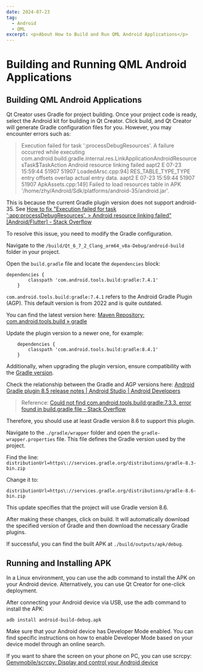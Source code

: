 ```yaml
---
date: 2024-07-23
tag:
  - Android
  - QML
excerpt: <p>About How to Build and Run QML Android Applications</p>
---
```


# Building and Running QML Android Applications

## Building QML Android Applications

Qt Creator uses Gradle for project building. Once your project code is ready, select the Android kit for building in Qt Creator. Click build, and Qt Creator will generate Gradle configuration files for you. However, you may encounter errors such as:

>Execution failed for task ':processDebugResources'.
> A failure occurred while executing com.android.build.gradle.internal.res.LinkApplicationAndroidResourcesTask$TaskAction
   > Android resource linking failed
     aapt2 E 07-23 15:59:44 51907 51907 LoadedArsc.cpp:94] RES_TABLE_TYPE_TYPE entry offsets overlap actual entry data.
     aapt2 E 07-23 15:59:44 51907 51907 ApkAssets.cpp:149] Failed to load resources table in APK '/home/zhy/Android/Sdk/platforms/android-35/android.jar'.

This is because the current Gradle plugin version does not support android-35. See [How to fix "Execution failed for task ':app:processDebugResources'. > Android resource linking failed"[Android/Flutter] - Stack Overflow](https://stackoverflow.com/questions/54152209/how-to-fix-execution-failed-for-task-appprocessdebugresources-android-re)

To resolve this issue, you need to modify the Gradle configuration.

Navigate to the `/build/Qt_6_7_2_Clang_arm64_v8a-Debug/android-build` folder in your project.

Open the `build.gradle` file and locate the `dependencies` block:

```
dependencies {
        classpath 'com.android.tools.build:gradle:7.4.1'
    }

```

`com.android.tools.build:gradle:7.4.1` refers to the Android Gradle Plugin (AGP). This default version is from 2022 and is quite outdated.

You can find the latest version here: [Maven Repository: com.android.tools.build » gradle](https://mvnrepository.com/artifact/com.android.tools.build/gradle?repo=google)

Update the plugin version to a newer one, for example:

```
    dependencies {
        classpath 'com.android.tools.build:gradle:8.4.1'
    }
```

Additionally, when upgrading the plugin version, ensure compatibility with the [Gradle version](https://gradle.org/releases/).

Check the relationship between the Gradle and AGP versions here: [Android Gradle plugin 8.5 release notes | Android Studio | Android Developers](https://developer.android.com/build/releases/gradle-plugin#updating-gradle)

> Reference: [Could not find com.android.tools.build:gradle:7.3.3. error found in build.gradle file - Stack Overflow](https://stackoverflow.com/questions/70545646/could-not-find-com-android-tools-buildgradle7-3-3-error-found-in-build-gradle)

Therefore, you should use at least Gradle version 8.6 to support this plugin.

Navigate to the `./gradle/wrapper` folder and open the `gradle-wrapper.properties` file. This file defines the Gradle version used by the project.

Find the line:
`distributionUrl=https\://services.gradle.org/distributions/gradle-8.3-bin.zip`

Change it to:

`distributionUrl=https\://services.gradle.org/distributions/gradle-8.6-bin.zip`

This update specifies that the project will use Gradle version 8.6.

After making these changes, click on build. It will automatically download the specified version of Gradle and then download the necessary Gradle plugins.

If successful, you can find the built APK at `./build/outputs/apk/debug`.

## Running and Installing APK

In a Linux environment, you can use the adb command to install the APK on your Android device. Alternatively, you can use Qt Creator for one-click deployment.

After connecting your Android device via USB, use the adb command to install the APK:

```shell
adb install android-build-debug.apk
```

Make sure that your Android device has Developer Mode enabled. You can find specific instructions on how to enable Developer Mode based on your device model through an online search.

If you want to share the screen on your phone on PC, you can use scrcpy: [Genymobile/scrcpy: Display and control your Android device](https://github.com/Genymobile/scrcpy) 
